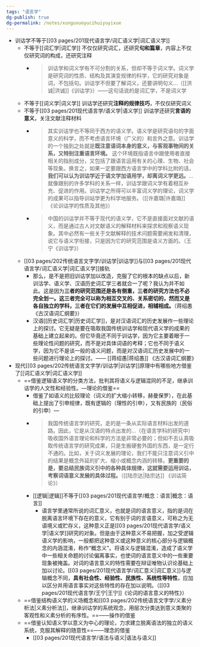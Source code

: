 ```yaml
---
tags: "语言学"
dg-publish: true
dg-permalink: /notes/xunguxueyucihuiyuyixue
---
```


- 训诂学不等于[[03 pages/201现代语言学/词汇语义学\|词汇语义学]]
	- 不等于[[词汇学\|词汇学]] 不仅仅研究词汇，还研究**句和篇章**，内容上不仅仅研究词的构成，还研究注释
		- > 训诂学和词义学有不可分割的关系，但却不等于词义学。词义学是研究词的性质、结构及其演变规律的科学，它的研究对象是词，不包括句。训诂学不但要了解词义，还要讲明句义…（[[洪诚\|洪诚]]《训诂学》）——这句话说的是词汇学，不是词义学
	- 不等于[[词义学\|词义学]] 训诂学还研究**注释的规律技巧**，不仅仅研究词义
	- 不等于[[03 pages/201现代语言学/语义学\|语义学]] 训诂学还研究**言语的意义**，关注文献注释材料
		- > 其实训诂学也不等同于西方的语义学。语义学是研究语句的字面意义的科学，而不考虑语言环境（广义的）和言外之意。训诂学的一个独到之处就是**既注意语词本身的意义，与客观事物间的关系，又特别注重语言环境。** 这个环境既指语言中跟使用者直接相关的指别成分，又包括了跟语言运用有关的心理、生物、社会等现象。换言之，如果一定要跟西方语言学中的学科比附的话，**我们可以认为训诂学近于语文学加语用学，却离词义学更远。**…就像跟别的许多学科的关系一样，训诂学跟词义学有着相互补充、促进的作用。训诂学之所得可以丰富词义学的理论，词义学的成果可以指导训站学更为科学地服务。（[[许嘉璐\|许嘉璐]] 《论训诂学的性质及其他》）
		- > 中国的训诂学并不等于现代的语义学，它不是直接面对文献的语义，而是通过古人对文献语义的解释材料来探求和观察语义现象。其中必然有一些关于文献解释的技术问题需要闸发和清理，说它与语义学衔接，只是因为它的研究范围是语义方面的。（王宁《训诂学》）
	- [[03 pages/202传统语言文字学/训诂学\|训诂学]]与[[03 pages/201现代语言学/词汇语义学\|词汇语义学]]接轨
		- 那么，是不是把旧训诂学加以改造，克服了它的根本的缺点以后，新训沽学、语义学、汉语历史词汇学三者就合一了呢？我认为并不如此。这是因为**三者的研究范围还是各有侧重，三者的研究方法也不必完全划一。这三者完全可以称为相互交叉的、关系密切的，然而又是各自独立的学科，三者在它们的发展中互相促进，相辅相成。**（蒋绍愚《古汉语词汇纲要》）
		- 汉语[[历史词汇学\|历史词汇学]]，是对汉语词汇的历史发展作一些理论上的探讨。它无疑是要在吸取我国传统训诂学和现代语义学的成果的基础上建立起来的。但它毕竟还不同于训诂学，因为它主要着眼于一些理论性问题的研究，而不是对具体词语的考释；它也不同于语义学，因为它不是谈一般的语义问题，而是对汉语词汇历史发展中的一些问题进行理论上的探讨。—— [[蒋绍愚\|蒋绍愚]] 《古汉语词汇纲要》 
- 现代[[03 pages/202传统语言文字学/训诂学\|训诂学]]原理中有哪些地方借鉴了[[词汇语义学​\|词汇语义学​]]
	- ==借鉴逻辑语义学的分类方法，批判其将语义与逻辑混同的不足，继承训诂学的人文性和经验性。—理论的借鉴​==
		- 借鉴了如语义的比较理论（词义的扩大缩小转移，赫曼保罗），在此基础上提出了引申规律，既有逻辑的（理性的引申），又有民族的（民俗的引申）—
		- > 我国传统语言学的研究，走的是一条从实际语言材料出发的道路。因此，它是从汉语的特点出发的…（在语言学科的研究中）吸收国外语言理论和科学的方法是非常必要的；但如不去认真吸取传统语言学的研究成果，只是生搬硬套外国的东西，是一定行不通的。比如，关于词义发展的理论，我们不能只注意词义引中的结果是概念外延的扩大、缩小或概念内涵的转移。**更重要的是，要总结民族词义引中的各种具体规律，这就需要运用训诂，考察词语意义发展的具体过程。**（[[陆宗达\|陆宗达]] 《训诂简论》）
		- [[逻辑\|逻辑]]不等于[[03 pages/201现代语言学/概念：语言\|概念：语言]]
			- 语言学里通常所说的词汇意义，也就是词的语言意义，指的是词在脱离语言环境下存在的意义，它有别于词的言语意义，可称之为无语境义或贮存义，这种意义正是[[03 pages/201现代语言学/语义学\|语义学]]研究的对象。但是由于这种意义不易把握，加之受逻辑语义学的影响，一般都把这种意义或这种意义的核心部分与逻辑概念的内涵混淆，称作“概念义”。将语义与逻辑混淆，造成了语义学中一些相关命题的讨论偏离事实，也使词的语言意义中的一些重要现象被掩盖。对词的语言意义的特性需要在辩证唯物认识论基础上加以讨论。[[03 pages/201现代语言学/词汇意义\|词汇意义]]与逻辑概念不同，**具有社会性、经验性、民族性、系统性等特性**，应加以区分并用语言事实对这些特性的存在加以说明。（[[03 pages/201现代语言学/王宁\|王宁]]《论词的语言意义的特性》）
	- ==借鉴结构语义学的义场概念和[[03 pages/202传统语言文字学/义素分析法\|义素分析法]]，继承训诂学的系统观念，用层次分类达到意义类聚的客观性和义素分析的有序性。==——操作的借鉴​
	- ==借鉴认知语义学以意义为中心的理论，力求建立脱离语法的独立的语义系统，克服其解释的随意性==——理念的借鉴​
		- [[03 pages/201现代语言学/语法与语义\|语法与语义]]